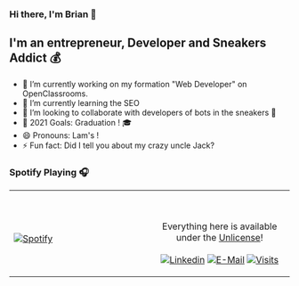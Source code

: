 ### Hi there, I'm Brian 👋

## I'm an entrepreneur, Developer and Sneakers Addict 💰
- 🔭 I’m currently working on my formation "Web Developer" on OpenClassrooms.
- 🌱 I’m currently learning the SEO
- 👯 I’m looking to collaborate with developers of bots in the sneakers 👟
- 🥅 2021 Goals: Graduation ! 🎓
- 😄 Pronouns: Lam's !
- ⚡ Fun fact: Did I tell you about my crazy uncle Jack?

### Spotify Playing 🎧

<table width="100%"> 
  <tr>
  <td width="50%">
      
&nbsp; <br> [![Spotify](https://novatorem-sooty-ten.vercel.app/api/spotify)](https://open.spotify.com/user/i8e0b14yid6vwqgo8mzh2szxq)

  </td>
  <td width="50%">

<br><p align="center">Everything here is available under the [Unlicense](https://choosealicense.com/licenses/unlicense/)!<br><br>
  [![Linkedin](https://img.shields.io/badge/linked-in-369?style=flat-square&logo=linkedin&logoColor=white&color=blue)](https://www.linkedin.com/in/andrew-novac)
  [![E-Mail](https://img.shields.io/badge/email-reveal-2a8?style=flat-square&logo=gmail&logoColor=white)](https://mailhide.io/e/5ck1H)
  [![Visits](https://komarev.com/ghpvc/?username=novatorem&logo=GitHub&label=github%20visits&color=336699&logoColor=white&style=flat-square)](https://github.com/novatorem)
</p>
  </td>
  </table>

[//]: <> (The `&nbsp;` is to have Aphelion take up more space)
[//]: <> (Old Visits: https://badges.pufler.dev/visits/novatorem/novatorem?logo=GitHub&label=github%20visits&color=336699&logoColor=white&style=flat-square)
